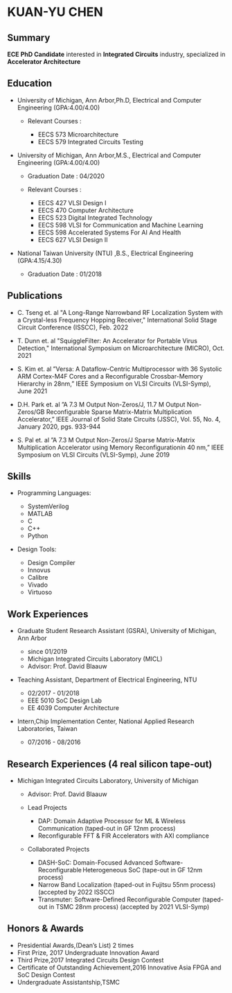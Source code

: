 # KUAN-YU CHEN

## Summary
**ECE PhD Candidate** interested in **Integrated Circuits** industry, specialized in **Accelerator Architecture** 


## Education
* University of Michigan, Ann Arbor,Ph.D, Electrical and Computer Engineering (GPA:4.00/4.00)
    * Relevant Courses :  
    
       * EECS 573 Microarchitecture
       * EECS 579 Integrated Circuits Testing 
    
* University of Michigan, Ann Arbor,M.S., Electrical and Computer Engineering (GPA:4.00/4.00)
  * Graduation Date : 04/2020
  * Relevant Courses : 
  
    * EECS 427 VLSI Design I
    * EECS 470 Computer Architecture
    * EECS 523 Digital Integrated Technology
    * EECS 598 VLSI for Communication and Machine Learning
    * EECS 598 Accelerated Systems For AI And Health
    * EECS 627 VLSI Design II
* National Taiwan University (NTU) ,B.S., Electrical Engineering (GPA:4.15/4.30)
  * Graduation Date : 01/2018


## Publications
* C. Tseng et. al "A Long-Range Narrowband RF Localization System with a Crystal-less Frequency Hopping Receiver," International Solid Stage Circuit Conference (ISSCC), Feb. 2022
* T. Dunn et. al "SquiggleFilter: An Accelerator for Portable Virus Detection," International Symposium on Microarchitecture (MICRO), Oct. 2021
* S. Kim et. al ”Versa:  A Dataflow-Centric Multiprocessor with 36 Systolic ARM Cortex-M4F Cores and a Reconfigurable Crossbar-Memory Hierarchy in 28nm,” IEEE Symposium on VLSI Circuits (VLSI-Symp), June 2021

* D.H. Park et. al ”A 7.3 M Output Non-Zeros/J, 11.7 M Output Non-Zeros/GB Reconfigurable Sparse Matrix-Matrix Multiplication Accelerator,” IEEE Journal of Solid State Circuits (JSSC), Vol.  55, No.  4, January 2020, pgs.  933-944
* S. Pal et. al ”A 7.3 M Output Non-Zeros/J Sparse Matrix-Matrix Multiplication Accelerator using Memory Reconfigurationin 40 nm,” IEEE Symposium on VLSI Circuits (VLSI-Symp), June 2019

## Skills

* Programming Languages: 
  
  * SystemVerilog
  * MATLAB
  * C
  * C++
  * Python
* Design Tools:
  
  * Design Compiler
  * Innovus
  * Calibre
  * Vivado
  * Virtuoso

## Work Experiences

* Graduate Student Research Assistant (GSRA), University of Michigan, Ann Arbor 
  * since 01/2019
  * Michigan Integrated Circuits Laboratory (MICL) 
  * Advisor:  Prof.  David Blaauw

* Teaching Assistant, Department of Electrical Engineering, NTU 
  * 02/2017 - 01/2018
  * EEE 5010 SoC Design Lab
  * EE 4039 Computer Architecture

* Intern,Chip Implementation Center, National Applied Research Laboratories, Taiwan
  * 07/2016 - 08/2016


## Research Experiences (4 real silicon tape-out)

* Michigan Integrated Circuits Laboratory, University of Michigan 
  * Advisor:  Prof.  David Blaauw
  * Lead Projects
    * DAP: Domain Adaptive Processor for ML & Wireless Communication (taped-out in GF 12nm process) 
    * Reconfigurable FFT & FIR Accelerators with AXI compliance
    
  * Collaborated Projects
    * DASH-SoC: Domain-Focused Advanced Software-Reconfigurable Heterogeneous SoC (tape-out in GF 12nm process)  
    * Narrow Band Localization (taped-out in Fujitsu 55nm process) (accepted by 2022 ISSCC)
    * Transmuter: Software-Defined Reconfigurable Computer (taped-out in TSMC 28nm process) (accepted by 2021 VLSI-Symp)
    
    
    


## Honors & Awards

* Presidential Awards,(Dean’s List) 2 times
* First Prize, 2017 Undergraduate Innovation Award
* Third Prize,2017 Integrated Circuits Design Contest
* Certificate of Outstanding Achievement,2016 Innovative Asia FPGA and SoC Design Contest
* Undergraduate Assistantship,TSMC 

